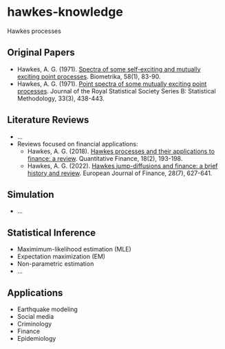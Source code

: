 # hawkes-knowledge
Hawkes processes

<!-- All references are formatted in APA style. -->

## Original Papers
- Hawkes, A. G. (1971). [Spectra of some self-exciting and mutually exciting point processes](https://doi.org/10.2307/2334319). Biometrika, 58(1), 83-90.
- Hawkes, A. G. (1971). [Point spectra of some mutually exciting point processes](https://doi.org/10.1111/j.2517-6161.1971.tb01530.x). Journal of the Royal Statistical Society Series B: Statistical Methodology, 33(3), 438-443.


## Literature Reviews
- ...
- Reviews focused on financial applications:
  - Hawkes, A. G. (2018). [Hawkes processes and their applications to finance: a review](https://doi.org/10.1080/14697688.2017.1403131). Quantitative Finance, 18(2), 193-198.
  - Hawkes, A. G. (2022). [Hawkes jump-diffusions and finance: a brief history and review](https://doi.org/10.1080/1351847X.2020.1755712). European Journal of Finance, 28(7), 627-641.

## Simulation
- ...

## Statistical Inference
- Maximimum-likelihood estimation (MLE)
- Expectation maximization (EM)
- Non-parametric estimation
- ...

## Applications
- Earthquake modeling
- Social media
- Criminology
- Finance
- Epidemiology

